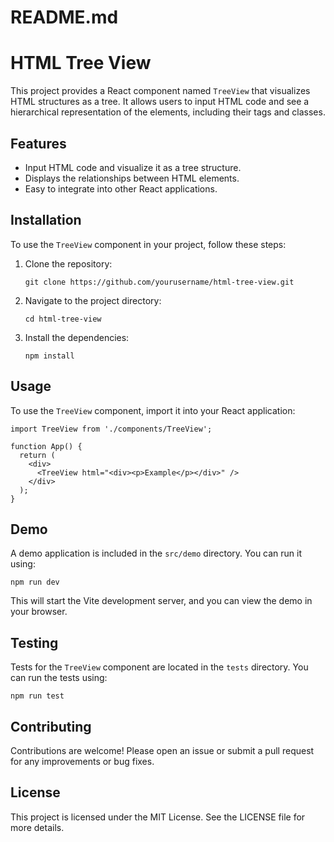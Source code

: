 # README.md

# HTML Tree View

This project provides a React component named `TreeView` that visualizes HTML structures as a tree. It allows users to input HTML code and see a hierarchical representation of the elements, including their tags and classes.

## Features

- Input HTML code and visualize it as a tree structure.
- Displays the relationships between HTML elements.
- Easy to integrate into other React applications.

## Installation

To use the `TreeView` component in your project, follow these steps:

1. Clone the repository:
   ```
   git clone https://github.com/yourusername/html-tree-view.git
   ```

2. Navigate to the project directory:
   ```
   cd html-tree-view
   ```

3. Install the dependencies:
   ```
   npm install
   ```

## Usage

To use the `TreeView` component, import it into your React application:

```tsx
import TreeView from './components/TreeView';

function App() {
  return (
    <div>
      <TreeView html="<div><p>Example</p></div>" />
    </div>
  );
}
```

## Demo

A demo application is included in the `src/demo` directory. You can run it using:

```
npm run dev
```

This will start the Vite development server, and you can view the demo in your browser.

## Testing

Tests for the `TreeView` component are located in the `tests` directory. You can run the tests using:

```
npm run test
```

## Contributing

Contributions are welcome! Please open an issue or submit a pull request for any improvements or bug fixes.

## License

This project is licensed under the MIT License. See the LICENSE file for more details.
